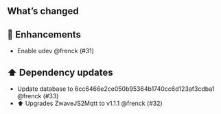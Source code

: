 ## What’s changed

## 🚀 Enhancements

- Enable udev @frenck (#31)

## ⬆️ Dependency updates

- Update database to 6cc6466e2ce050b95364b1740cc6d123af3cdba1 @frenck (#33)
- ⬆ Upgrades ZwaveJS2Mqtt to v1.1.1 @frenck (#32)
